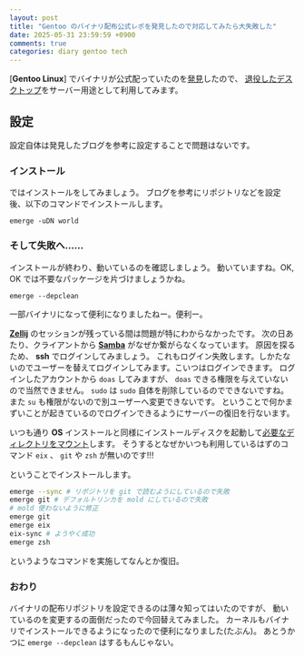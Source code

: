 ```yaml
---
layout: post
title: "Gentoo のバイナリ配布公式レポを発見したので対応してみたら大失敗した"
date: 2025-05-31 23:59:59 +0900
comments: true
categories: diary gentoo tech
---
```


[__Gentoo Linux__] でバイナリが公式配っていたのを[発見](https://pong.ursm.jp/posts/4)したので、
[退役したデスクトップ](https://gist.github.com/katsyoshi/3d28b9609b7d395826ed93dd8288f0a9)をサーバー用途として利用してみます。

## 設定

設定自体は発見したブログを参考に設定することで問題はないです。

### インストール

ではインストールをしてみましょう。
ブログを参考にリポジトリなどを設定後、以下のコマンドでインストールします。

```
emerge -uDN world
```

### そして失敗へ……

インストールが終わり、動いているのを確認しましょう。
動いていますね。OK, OK では不要なパッケージを片づけましょうかね。

```
emerge --depclean
```

一部バイナリになって便利になりましたねー。便利ー。

[__Zellij__](https://zellij.dev) のセッションが残っている間は問題が特にわからなかったです。
次の日あたり、クライアントから [__Samba__](https://www.samba.org/) がなぜか繋がらなくなっています。
原因を探るため、 __ssh__ でログインしてみましょう。
これもログイン失敗します。しかたないのでユーザーを替えてログインしてみます。こいつはログインできます。
ログインしたアカウントから `doas` してみますが、 `doas` できる権限を与えていないので当然できません。
`sudo` は `sudo` 自体を削除しているのでできないですね。
また `su` も権限がないので別ユーザーへ変更できないです。
ということで何かまずいことが起きているのでログインできるようにサーバーの復旧を行ないます。

いつも通り __OS__ インストールと同様にインストールディスクを起動して[必要なディレクトリをマウント](https://wiki.gentoo.org/wiki/Handbook:AMD64/Installation/Base/ja#%E5%BF%85%E8%A6%81%E3%81%AA%E3%83%95%E3%82%A1%E3%82%A4%E3%83%AB%E3%82%B7%E3%82%B9%E3%83%86%E3%83%A0%E3%82%92%E3%83%9E%E3%82%A6%E3%83%B3%E3%83%88%E3%81%99%E3%82%8B)します。
そうするとなぜかいつも利用しているはずのコマンド `eix` 、 `git` や `zsh` が無いのです!!!

ということでインストールします。

```bash
emerge --sync # リポジトリを git で読むようにしているので失敗
emerge git # デフォルトリンカを mold にしているので失敗
# mold 使わないように修正
emerge git
emerge eix
eix-sync # ようやく成功
emerge zsh
```

というようなコマンドを実施してなんとか復旧。

### おわり
バイナリの配布リポジトリを設定できるのは薄々知ってはいたのですが、
動いているのを変更するの面倒だったので今回替えてみました。
カーネルもバイナリでインストールできるようになったので便利になりました(たぶん)。
あとうかつに `emerge --depclean` はするもんじゃない。

